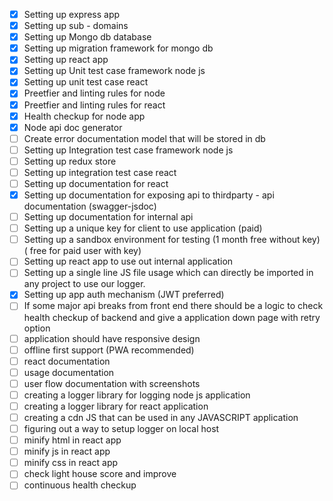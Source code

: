 - [x] Setting up express app
- [x] Setting up sub - domains
- [x] Setting up Mongo db database
- [x] Setting up migration framework for mongo db
- [x] Setting up react app
- [x] Setting up Unit test case framework node js
- [x] Setting up unit test case react
- [x] Preetfier and linting rules for node
- [x] Preetfier and linting rules for react
- [x] Health checkup for node app
- [x] Node api doc generator
- [ ] Create error documentation model that will be stored in db
- [ ] Setting up Integration test case framework node js
- [ ] Setting up redux store
- [ ] Setting up integration test case react
- [ ] Setting up documentation for react
- [x] Setting up documentation for exposing api to thirdparty - api documentation (swagger-jsdoc)
- [ ] Setting up documentation for internal api
- [ ] Setting up a unique key for client to use application (paid)
- [ ] Setting up a sandbox environment for testing (1 month free without key) ( free for paid user with key)
- [ ] Setting up react app to use out internal application
- [ ] Setting up a single line JS file usage which can directly be imported in any project to use our logger.
- [x] Setting up app auth mechanism (JWT preferred)
- [ ] If some major api breaks from front end there should be a logic to check health checkup of backend and give a application down page with retry option
- [ ] application should have responsive design
- [ ] offline first support (PWA recommended)
- [ ] react documentation
- [ ] usage documentation
- [ ] user flow documentation with screenshots
- [ ] creating a logger library for logging node js application
- [ ] creating a logger library for react application
- [ ] creating a cdn JS that can be used in any JAVASCRIPT application
- [ ] figuring out a way to setup logger on local host
- [ ] minify html in react app
- [ ] minify js in react app
- [ ] minify css in react app
- [ ] check light house score and improve
- [ ] continuous health checkup
